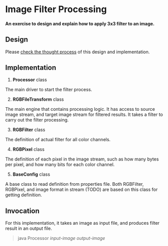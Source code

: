 # Image Filter Processing

#### An exercise to design and explain how to apply 3x3 filter to an image.

## Design
Please [check the thought process](../master/design-thinking.md) of this design and implementation.

## Implementation

1. **Processor** class

The main driver to start the filter process.

2. **RGBFileTransform** class

The main engine that contains processing logic. 
It has access to source image stream, and target image stream for filtered results. It takes a filter to carry out the filter processing.

3. **RGBFilter** class

The definition of actual filter for all color channels.

4. **RGBPixel** class

The definition of each pixel in the image stream, such as how many bytes per pixel, and how many bits for each color channel.

5. **BaseConfig** class

A base class to read definition from properties file.
Both RGBFilter, RGBPixel, and image format in stream (TODO) are based on this class for getting definition.

## Invocation
For this implementation, it takes an image as input file, and produces filter result in an output file.
> java Processor _input-image_ _output-image_

